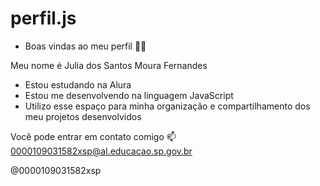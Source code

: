 # perfil.js
* Boas vindas ao meu perfil 💙💙

Meu nome é Julia dos Santos Moura Fernandes
  
* Estou estudando na Alura
* Estou me desenvolvendo na linguagem JavaScript
* Utilizo esse espaço para minha organização e compartilhamento dos meu projetos desenvolvidos

Você pode entrar em contato comigo 📫
 0000109031582xsp@al.educacao.sp.gov.br

@0000109031582xsp
